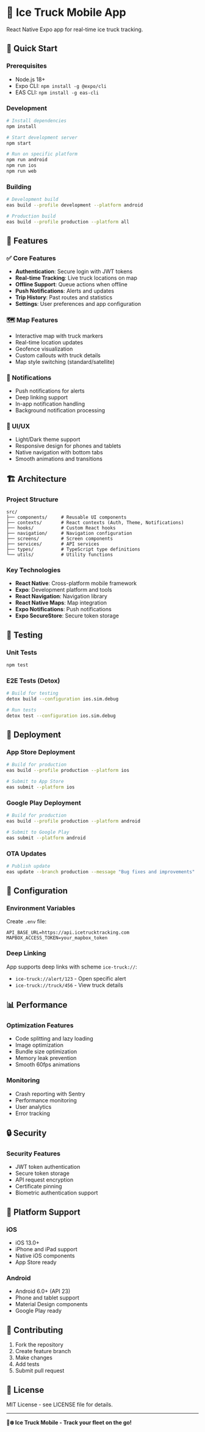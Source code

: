 # 📱 Ice Truck Mobile App

React Native Expo app for real-time ice truck tracking.

## 🚀 Quick Start

### Prerequisites
- Node.js 18+
- Expo CLI: `npm install -g @expo/cli`
- EAS CLI: `npm install -g eas-cli`

### Development
```bash
# Install dependencies
npm install

# Start development server
npm start

# Run on specific platform
npm run android
npm run ios
npm run web
```

### Building
```bash
# Development build
eas build --profile development --platform android

# Production build
eas build --profile production --platform all
```

## 📱 Features

### ✅ Core Features
- **Authentication**: Secure login with JWT tokens
- **Real-time Tracking**: Live truck locations on map
- **Offline Support**: Queue actions when offline
- **Push Notifications**: Alerts and updates
- **Trip History**: Past routes and statistics
- **Settings**: User preferences and app configuration

### 🗺️ Map Features
- Interactive map with truck markers
- Real-time location updates
- Geofence visualization
- Custom callouts with truck details
- Map style switching (standard/satellite)

### 🔔 Notifications
- Push notifications for alerts
- Deep linking support
- In-app notification handling
- Background notification processing

### 🎨 UI/UX
- Light/Dark theme support
- Responsive design for phones and tablets
- Native navigation with bottom tabs
- Smooth animations and transitions

## 🏗️ Architecture

### Project Structure
```
src/
├── components/     # Reusable UI components
├── contexts/       # React contexts (Auth, Theme, Notifications)
├── hooks/          # Custom React hooks
├── navigation/     # Navigation configuration
├── screens/        # Screen components
├── services/       # API services
├── types/          # TypeScript type definitions
└── utils/          # Utility functions
```

### Key Technologies
- **React Native**: Cross-platform mobile framework
- **Expo**: Development platform and tools
- **React Navigation**: Navigation library
- **React Native Maps**: Map integration
- **Expo Notifications**: Push notifications
- **Expo SecureStore**: Secure token storage

## 🧪 Testing

### Unit Tests
```bash
npm test
```

### E2E Tests (Detox)
```bash
# Build for testing
detox build --configuration ios.sim.debug

# Run tests
detox test --configuration ios.sim.debug
```

## 🚀 Deployment

### App Store Deployment
```bash
# Build for production
eas build --profile production --platform ios

# Submit to App Store
eas submit --platform ios
```

### Google Play Deployment
```bash
# Build for production
eas build --profile production --platform android

# Submit to Google Play
eas submit --platform android
```

### OTA Updates
```bash
# Publish update
eas update --branch production --message "Bug fixes and improvements"
```

## 🔧 Configuration

### Environment Variables
Create `.env` file:
```
API_BASE_URL=https://api.icetrucktracking.com
MAPBOX_ACCESS_TOKEN=your_mapbox_token
```

### Deep Linking
App supports deep links with scheme `ice-truck://`:
- `ice-truck://alert/123` - Open specific alert
- `ice-truck://truck/456` - View truck details

## 📊 Performance

### Optimization Features
- Code splitting and lazy loading
- Image optimization
- Bundle size optimization
- Memory leak prevention
- Smooth 60fps animations

### Monitoring
- Crash reporting with Sentry
- Performance monitoring
- User analytics
- Error tracking

## 🔒 Security

### Security Features
- JWT token authentication
- Secure token storage
- API request encryption
- Certificate pinning
- Biometric authentication support

## 📱 Platform Support

### iOS
- iOS 13.0+
- iPhone and iPad support
- Native iOS components
- App Store ready

### Android
- Android 6.0+ (API 23)
- Phone and tablet support
- Material Design components
- Google Play ready

## 🤝 Contributing

1. Fork the repository
2. Create feature branch
3. Make changes
4. Add tests
5. Submit pull request

## 📄 License

MIT License - see LICENSE file for details.

---

**🚚❄️ Ice Truck Mobile - Track your fleet on the go!**